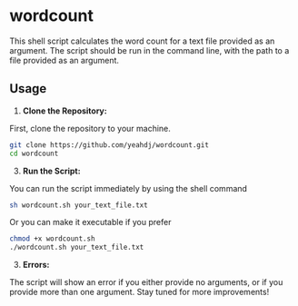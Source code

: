 # wordcount

This shell script calculates the word count for a text file provided as an argument. The script should be run in the command line, with the path to a file provided as an argument.

## Usage

1. **Clone the Repository:**

First, clone the repository to your machine.

   ```bash
   git clone https://github.com/yeahdj/wordcount.git
   cd wordcount
   ```

3. **Run the Script:**

You can run the script immediately by using the shell command

   ```bash
   sh wordcount.sh your_text_file.txt
   ```
Or you can make it executable if you prefer

   ```bash
   chmod +x wordcount.sh
   ./wordcount.sh your_text_file.txt
   ```

3. **Errors:**

The script will show an error if you either provide no arguments, or if you provide more than one argument. Stay tuned for more improvements!
